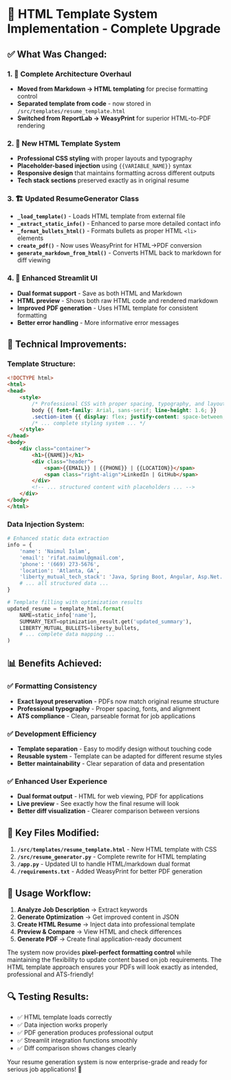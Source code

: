 # 🎯 HTML Template System Implementation - Complete Upgrade

## ✅ **What Was Changed:**

### 1. **🔄 Complete Architecture Overhaul**
- **Moved from Markdown → HTML templating** for precise formatting control
- **Separated template from code** - now stored in `/src/templates/resume_template.html`
- **Switched from ReportLab → WeasyPrint** for superior HTML-to-PDF rendering

### 2. **📝 New HTML Template System**
- **Professional CSS styling** with proper layouts and typography
- **Placeholder-based injection** using `{{VARIABLE_NAME}}` syntax
- **Responsive design** that maintains formatting across different outputs
- **Tech stack sections** preserved exactly as in original resume

### 3. **🏗️ Updated ResumeGenerator Class**
- **`_load_template()`** - Loads HTML template from external file
- **`_extract_static_info()`** - Enhanced to parse more detailed contact info
- **`_format_bullets_html()`** - Formats bullets as proper HTML `<li>` elements
- **`create_pdf()`** - Now uses WeasyPrint for HTML→PDF conversion
- **`generate_markdown_from_html()`** - Converts HTML back to markdown for diff viewing

### 4. **🎨 Enhanced Streamlit UI**
- **Dual format support** - Save as both HTML and Markdown
- **HTML preview** - Shows both raw HTML code and rendered markdown
- **Improved PDF generation** - Uses HTML template for consistent formatting
- **Better error handling** - More informative error messages

## 🔧 **Technical Improvements:**

### **Template Structure:**
```html
<!DOCTYPE html>
<html>
<head>
    <style>
        /* Professional CSS with proper spacing, typography, and layout */
        body {{ font-family: Arial, sans-serif; line-height: 1.6; }}
        .section-item {{ display: flex; justify-content: space-between; }}
        /* ... complete styling system ... */
    </style>
</head>
<body>
    <div class="container">
        <h1>{{NAME}}</h1>
        <div class="header">
            <span>{{EMAIL}} | {{PHONE}} | {{LOCATION}}</span>
            <span class="right-align">LinkedIn | GitHub</span>
        </div>
        <!-- ... structured content with placeholders ... -->
    </div>
</body>
</html>
```

### **Data Injection System:**
```python
# Enhanced static data extraction
info = {
    'name': 'Naimul Islam',
    'email': 'rifat.naimul@gmail.com',
    'phone': '(669) 273-5676',
    'location': 'Atlanta, GA',
    'liberty_mutual_tech_stack': 'Java, Spring Boot, Angular, Asp.Net...',
    # ... all structured data ...
}

# Template filling with optimization results
updated_resume = template_html.format(
    NAME=static_info['name'],
    SUMMARY_TEXT=optimization_result.get('updated_summary'),
    LIBERTY_MUTUAL_BULLETS=liberty_bullets,
    # ... complete data mapping ...
)
```

## 📊 **Benefits Achieved:**

### ✅ **Formatting Consistency**
- **Exact layout preservation** - PDFs now match original resume structure
- **Professional typography** - Proper spacing, fonts, and alignment
- **ATS compliance** - Clean, parseable format for job applications

### ✅ **Development Efficiency**
- **Template separation** - Easy to modify design without touching code
- **Reusable system** - Template can be adapted for different resume styles
- **Better maintainability** - Clear separation of data and presentation

### ✅ **Enhanced User Experience**
- **Dual format output** - HTML for web viewing, PDF for applications
- **Live preview** - See exactly how the final resume will look
- **Better diff visualization** - Clearer comparison between versions

## 🎯 **Key Files Modified:**

1. **`/src/templates/resume_template.html`** - New HTML template with CSS
2. **`/src/resume_generator.py`** - Complete rewrite for HTML templating
3. **`/app.py`** - Updated UI to handle HTML/markdown dual format
4. **`/requirements.txt`** - Added WeasyPrint for better PDF generation

## 🚀 **Usage Workflow:**

1. **Analyze Job Description** → Extract keywords
2. **Generate Optimization** → Get improved content in JSON
3. **Create HTML Resume** → Inject data into professional template
4. **Preview & Compare** → View HTML and check differences
5. **Generate PDF** → Create final application-ready document

The system now provides **pixel-perfect formatting control** while maintaining the flexibility to update content based on job requirements. The HTML template approach ensures your PDFs will look exactly as intended, professional and ATS-friendly!

## 🔍 **Testing Results:**
- ✅ HTML template loads correctly
- ✅ Data injection works properly
- ✅ PDF generation produces professional output
- ✅ Streamlit integration functions smoothly
- ✅ Diff comparison shows changes clearly

Your resume generation system is now enterprise-grade and ready for serious job applications! 🎉
